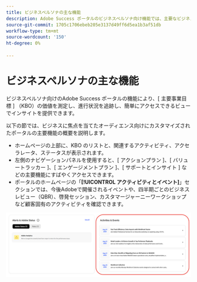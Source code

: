 ```yaml
---
title: ビジネスペルソナの主な機能
description: Adobe Success ポータルのビジネスペルソナ向け機能では、主要なビジネス目標をまたいだ価値の測定、進捗の追跡および簡単にアクセスできるビューでのインサイトの提供が可能です。
source-git-commit: 1705c1706ebeb205e3137d49ff6d5ea1b3af51db
workflow-type: tm+mt
source-wordcount: '150'
ht-degree: 0%

---
```



# ビジネスペルソナの主な機能

ビジネスペルソナ向けのAdobe Success ポータルの機能により、[ 主要事業目標 ] （KBO）の価値を測定し、進行状況を追跡し、簡単にアクセスできるビューでインサイトを提供できます。

以下の節では、ビジネスに焦点を当てたオーディエンス向けにカスタマイズされたポータルの主要機能の概要を説明します。

* ホームページの上部に、KBO のリストと、関連するアクティビティ、アクセラレータ、ステータスが表示されます。
* 左側のナビゲーションパネルを使用すると、[ アクションプラン ]、[ バリュートラッカー ]、[ エンゲージメントプラン ]、[ サポートとインサイト ] などの主要機能にすばやくアクセスできます。
* ポータルのホームページの「**[!UICONTROL アクティビティとイベント]**」セクションでは、今後Adobeで開催されるイベントや、四半期ごとのビジネスレビュー（QBR）、啓発セッション、カスタマージャーニーワークショップなど顧客固有のアクティビティを確認できます。

![activities-and-events](/help/adobe-success-portal/assets/activities-and-events.png)
